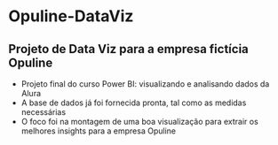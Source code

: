 # Opuline-DataViz
Projeto de Data Viz para a empresa fictícia Opuline
---------------------------------------------------
- Projeto final do curso Power BI: visualizando e analisando dados da Alura
- A base de dados já foi fornecida pronta, tal como as medidas necessárias
- O foco foi na montagem de uma boa visualização para extrair os melhores insights para a empresa Opuline
